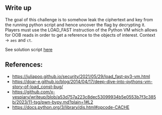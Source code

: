 ## Write up
The goal of this challenge is to somehow leak the ciphertext and key from the running python script and hence uncover the flag by decrypting it.
Players must use the LOAD_FAST instruction of the Python VM which allows for OOB reads in order to get a reference to the objects of interest. Context -> `aes` and `ct`.

See solution script [here](./solve.py)

## References:
- https://juliapoo.github.io/security/2021/05/29/load_fast-py3-vm.html
- https://doar-e.github.io/blog/2014/04/17/deep-dive-into-pythons-vm-story-of-load_const-bug/
- https://github.com/x-vespiary/writeup/blob/a53d757a223c8dec53099934b5e0553b7f3c385b/2023/11-tsg/pwn-bypy.md?plain=1#L2
- https://docs.python.org/3/library/dis.html#opcode-CACHE